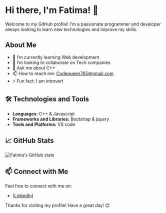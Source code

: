 # Hi there, I'm Fatima! 👋

Welcome to my GitHub profile! I'm a passionate programmer and developer always looking to learn new technologies and improve my skills.

## About Me

- 🌱 I’m currently learning Web development 
- 👯 I’m looking to collaborate on Tech companies
- 💬 Ask me about C++
- 📫 How to reach me: Codequeen765@gmail.com 
- ⚡ Fun fact: I am introvert

## 🛠️ Technologies and Tools

- **Languages:** C++ & Javascript
- **Frameworks and Libraries:** Bootstrap & jquery
- **Tools and Platforms:** VS code

## 📈 GitHub Stats

![Fatima's GitHub stats](https://github-readme-stats.vercel.app/api?username=Fatima-progmmer&show_icons=true&theme=radical)

## 📫 Connect with Me

Feel free to connect with me on:

- [[LinkedIn](https://www.linkedin.com/in/tanzeela-fatima-47861b2b7/)]

Thanks for visiting my profile! Have a great day! 😊

